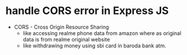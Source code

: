 # handle CORS error in Express JS
- CORS - Cross Origin Resource Sharing
    - like accessing realme phone data from amazon where as original data is from realme original website
    - like withdrawing money using sbi card in baroda bank atm.
